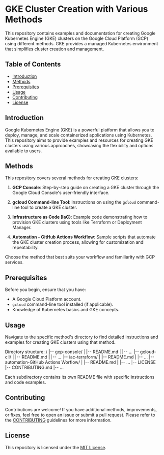# GKE Cluster Creation with Various Methods

This repository contains examples and documentation for creating Google Kubernetes Engine (GKE) clusters on the Google Cloud Platform (GCP) using different methods. GKE provides a managed Kubernetes environment that simplifies cluster creation and management.

## Table of Contents

- [Introduction](#introduction)
- [Methods](#methods)
- [Prerequisites](#prerequisites)
- [Usage](#usage)
- [Contributing](#contributing)
- [License](#license)

## Introduction

Google Kubernetes Engine (GKE) is a powerful platform that allows you to deploy, manage, and scale containerized applications using Kubernetes. This repository aims to provide examples and resources for creating GKE clusters using various approaches, showcasing the flexibility and options available to users.

## Methods

This repository covers several methods for creating GKE clusters:

1. **GCP Console**: Step-by-step guide on creating a GKE cluster through the Google Cloud Console's user-friendly interface.

2. **gcloud Command-line Tool**: Instructions on using the `gcloud` command-line tool to create a GKE cluster.

3. **Infrastructure as Code (IaC)**: Example code demonstrating how to provision GKE clusters using tools like Terraform or Deployment Manager.

4. **Automation - GitHub Actions Workflow**: Sample scripts that automate the GKE cluster creation process, allowing for customization and repeatability.

Choose the method that best suits your workflow and familiarity with GCP services.

## Prerequisites

Before you begin, ensure that you have:

- A Google Cloud Platform account.
- `gcloud` command-line tool installed (if applicable).
- Knowledge of Kubernetes basics and GKE concepts.

## Usage

Navigate to the specific method's directory to find detailed instructions and examples for creating GKE clusters using that method.

Directory structure:
/
|-- gcp-console/
| |-- README.md
| |-- ...
|-- gcloud-cli/
| |-- README.md
| |-- ...
|-- iac-terraform/
| |-- README.md
| |-- ...
|-- automation-GitHub Actions Worflow/
| |-- README.md
| |-- ...
|-- LICENSE
|-- CONTRIBUTING.md
|-- ...


Each subdirectory contains its own README file with specific instructions and code examples.

## Contributing

Contributions are welcome! If you have additional methods, improvements, or fixes, feel free to open an issue or submit a pull request. Please refer to the [CONTRIBUTING](CONTRIBUTING.md) guidelines for more information.

## License

This repository is licensed under the [MIT License](LICENSE).

